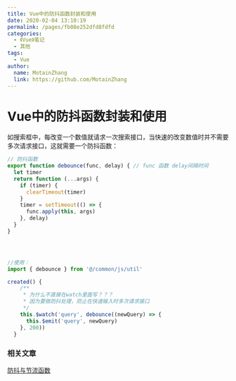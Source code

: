 ```yaml
---
title: Vue中的防抖函数封装和使用
date: 2020-02-04 13:10:19
permalink: /pages/fb08e252dfd8fdfd
categories:
  - 《Vue》笔记
  - 其他
tags:
  - Vue
author:
  name: MotainZhang
  link: https://github.com/MotainZhang
---
```


# Vue中的防抖函数封装和使用

如搜索框中，每改变一个数值就请求一次搜索接口，当快速的改变数值时并不需要多次请求接口，这就需要一个防抖函数：

```js
// 防抖函数
export function debounce(func, delay) { // func 函数 delay间隔时间
  let timer
  return function (...args) {
    if (timer) {
      clearTimeout(timer)
    }
    timer = setTimeout(() => {
      func.apply(this, args)
    }, delay)
  }
}




//使用：
import { debounce } from '@/common/js/util'

created() {
    /**
     * 为什么不直接在watch里面写？？？
     * 因为要做防抖处理，防止在快速输入时多次请求接口
     */
    this.$watch('query', debounce((newQuery) => {
      this.$emit('query', newQuery)
    }, 200))
  }
```



### 相关文章

[防抖与节流函数](https://MotainZhang.com/pages/0f6a0ac99b62ede5/)
